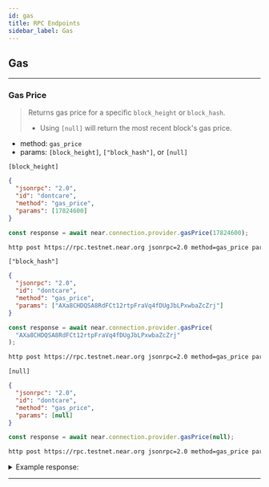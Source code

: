 ```yaml
---
id: gas
title: RPC Endpoints
sidebar_label: Gas
---
```


## Gas

---

### Gas Price

> Returns gas price for a specific `block_height` or `block_hash`.
>
> - Using `[null]` will return the most recent block's gas price.

- method: `gas_price`
- params: `[block_height]`, `["block_hash"]`, or `[null]`

`[block_height]`

<!--DOCUSAURUS_CODE_TABS-->

<!--JSON-->

```json
{
  "jsonrpc": "2.0",
  "id": "dontcare",
  "method": "gas_price",
  "params": [17824600]
}
```

<!--JavaScript-->

```js
const response = await near.connection.provider.gasPrice(17824600);
```

<!--HTTPie-->

```bash
http post https://rpc.testnet.near.org jsonrpc=2.0 method=gas_price params:='[17824600]' id=dontcare
```

<!--END_DOCUSAURUS_CODE_TABS-->

`["block_hash"]`

<!--DOCUSAURUS_CODE_TABS-->

<!--JSON-->

```json
{
  "jsonrpc": "2.0",
  "id": "dontcare",
  "method": "gas_price",
  "params": ["AXa8CHDQSA8RdFCt12rtpFraVq4fDUgJbLPxwbaZcZrj"]
}
```

<!--JavaScript-->

```js
const response = await near.connection.provider.gasPrice(
  "AXa8CHDQSA8RdFCt12rtpFraVq4fDUgJbLPxwbaZcZrj"
);
```

<!--HTTPie-->

```bash
http post https://rpc.testnet.near.org jsonrpc=2.0 method=gas_price params:='["AXa8CHDQSA8RdFCt12rtpFraVq4fDUgJbLPxwbaZcZrj"]' id=dontcare
```

<!--END_DOCUSAURUS_CODE_TABS-->

`[null]`

<!--DOCUSAURUS_CODE_TABS-->

<!--JSON-->

```json
{
  "jsonrpc": "2.0",
  "id": "dontcare",
  "method": "gas_price",
  "params": [null]
}
```

<!--JavaScript-->

```js
const response = await near.connection.provider.gasPrice(null);
```

<!--HTTPie-->

```bash
http post https://rpc.testnet.near.org jsonrpc=2.0 method=gas_price params:='[null]' id=dontcare
```

<!--END_DOCUSAURUS_CODE_TABS-->

<details>
<summary>Example response: </summary>
<p>

```json
{
  "jsonrpc": "2.0",
  "result": {
    "gas_price": "100000000"
  },
  "id": "dontcare"
}
```

</p>
</details>

---
